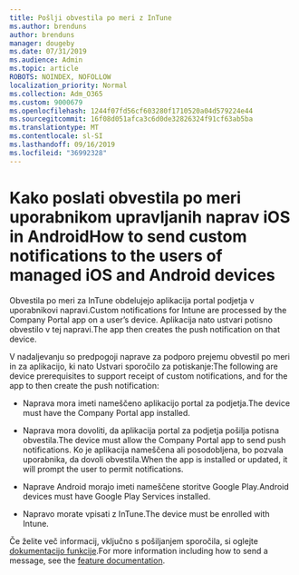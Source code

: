 ```yaml
---
title: Pošlji obvestila po meri z InTune
ms.author: brenduns
author: brenduns
manager: dougeby
ms.date: 07/31/2019
ms.audience: Admin
ms.topic: article
ROBOTS: NOINDEX, NOFOLLOW
localization_priority: Normal
ms.collection: Adm_O365
ms.custom: 9000679
ms.openlocfilehash: 1244f07fd56cf603280f1710520a04d579224e44
ms.sourcegitcommit: 16f08d051afca3c6d0de32826324f91cf63ab5ba
ms.translationtype: MT
ms.contentlocale: sl-SI
ms.lasthandoff: 09/16/2019
ms.locfileid: "36992328"
---
```

# <a name="how-to-send-custom-notifications-to-the-users-of-managed-ios-and-android-devices"></a><span data-ttu-id="cb61e-102">Kako poslati obvestila po meri uporabnikom upravljanih naprav iOS in Android</span><span class="sxs-lookup"><span data-stu-id="cb61e-102">How to send custom notifications to the users of managed iOS and Android devices</span></span>

<span data-ttu-id="cb61e-103">Obvestila po meri za InTune obdelujejo aplikacija portal podjetja v uporabnikovi napravi.</span><span class="sxs-lookup"><span data-stu-id="cb61e-103">Custom notifications for Intune are processed by the Company Portal app on a user’s device.</span></span> <span data-ttu-id="cb61e-104">Aplikacija nato ustvari potisno obvestilo v tej napravi.</span><span class="sxs-lookup"><span data-stu-id="cb61e-104">The app then creates the push notification on that device.</span></span>

<span data-ttu-id="cb61e-105">V nadaljevanju so predpogoji naprave za podporo prejemu obvestil po meri in za aplikacijo, ki nato Ustvari sporočilo za potiskanje:</span><span class="sxs-lookup"><span data-stu-id="cb61e-105">The following are device prerequisites to support receipt of custom notifications, and for the app to then create the push notification:</span></span>

- <span data-ttu-id="cb61e-106">Naprava mora imeti nameščeno aplikacijo portal za podjetja.</span><span class="sxs-lookup"><span data-stu-id="cb61e-106">The device must have the Company Portal app installed.</span></span>  

- <span data-ttu-id="cb61e-107">Naprava mora dovoliti, da aplikacija portal za podjetja pošilja potisna obvestila.</span><span class="sxs-lookup"><span data-stu-id="cb61e-107">The device must allow the Company Portal app to send push notifications.</span></span> <span data-ttu-id="cb61e-108">Ko je aplikacija nameščena ali posodobljena, bo pozvala uporabnika, da dovoli obvestila.</span><span class="sxs-lookup"><span data-stu-id="cb61e-108">When the app is installed or updated, it will prompt the user to permit notifications.</span></span>

- <span data-ttu-id="cb61e-109">Naprave Android morajo imeti nameščene storitve Google Play.</span><span class="sxs-lookup"><span data-stu-id="cb61e-109">Android devices must have Google Play Services installed.</span></span>

- <span data-ttu-id="cb61e-110">Napravo morate vpisati z InTune.</span><span class="sxs-lookup"><span data-stu-id="cb61e-110">The device must be enrolled with Intune.</span></span>

<span data-ttu-id="cb61e-111">Če želite več informacij, vključno s pošiljanjem sporočila, si oglejte [dokumentacijo funkcije](https://docs.microsoft.com/intune/custom-notifications).</span><span class="sxs-lookup"><span data-stu-id="cb61e-111">For more information including how to send a message, see the [feature documentation](https://docs.microsoft.com/intune/custom-notifications).</span></span>
